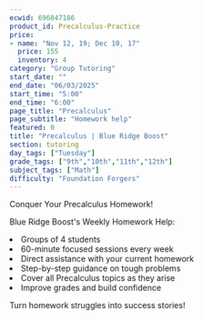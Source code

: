 ```yaml
---
ecwid: 696847186
product_id: Precalculus-Practice
price:
- name: "Nov 12, 19; Dec 10, 17"
  price: 155
  inventory: 4
category: "Group Tutoring"
start_date: ""
end_date: "06/03/2025"
start_time: "5:00"
end_time: "6:00"
page_title: "Precalculus"
page_subtitle: "Homework help"
featured: 0
title: "Precalculus | Blue Ridge Boost"
section: tutoring
day_tags: ["Tuesday"]
grade_tags: ["9th","10th","11th","12th"]
subject_tags: ["Math"]
difficulty: "Foundation Forgers"
---
```

<p>Conquer Your Precalculus Homework!</p><p>Blue Ridge Boost's Weekly Homework Help:</p><li>Groups of 4 students</li><li>60-minute focused sessions every week</li><li>Direct assistance with your current homework</li><li>Step-by-step guidance on tough problems</li><li>Cover all Precalculus topics as they arise</li><li>Improve grades and build confidence</li><p>Turn homework struggles into success stories!</p>
